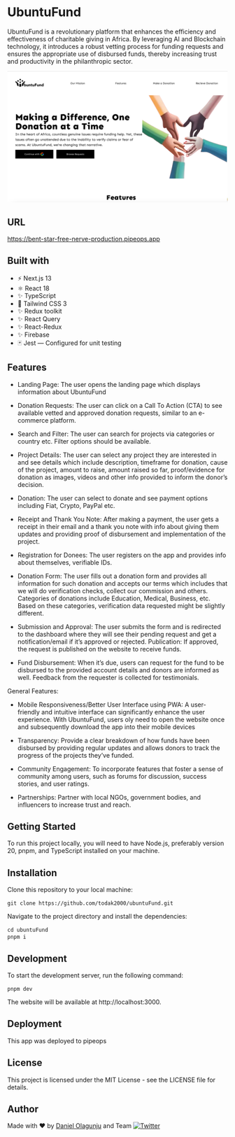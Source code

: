 # UbuntuFund

UbuntuFund is a revolutionary platform that enhances the efficiency and effectiveness of charitable giving in Africa. By leveraging AI and Blockchain technology, it introduces a robust vetting process for funding requests and ensures the appropriate use of disbursed funds, thereby increasing trust and productivity in the philanthropic sector.

<img src="public/ubuntuFund.png" alt="Image dashlytics" width="600px" height="auto"/>

## URL

https://bent-star-free-nerve-production.pipeops.app

## Built with

- ⚡️ Next.js 13
- ⚛️ React 18
- ✨ TypeScript
- 💨 Tailwind CSS 3
- ✨ Redux toolkit
- ✨ React Query
- ✨ React-Redux
- ✨ Firebase
- 🃏 Jest — Configured for unit testing

## Features

- Landing Page: The user opens the landing page which displays information about UbuntuFund

- Donation Requests: The user can click on a Call To Action (CTA) to see available vetted and approved donation requests, similar to an e-commerce platform.

- Search and Filter: The user can search for projects via categories or country etc. Filter options should be available.

- Project Details: The user can select any project they are interested in and see details which include description, timeframe for donation, cause of the project, amount to raise, amount raised so far, proof/evidence for donation as images, videos and other info provided to inform the donor’s decision.

- Donation: The user can select to donate and see payment options including Fiat, Crypto, PayPal etc.

- Receipt and Thank You Note: After making a payment, the user gets a receipt in their email and a thank you note with info about giving them updates and providing proof of disbursement and implementation of the project.

- Registration for Donees: The user registers on the app and provides info about themselves, verifiable IDs.

- Donation Form: The user fills out a donation form and provides all information for such donation and accepts our terms which includes that we will do verification checks, collect our commission and others. Categories of donations include Education, Medical, Business, etc. Based on these categories, verification data requested might be slightly different.

- Submission and Approval: The user submits the form and is redirected to the dashboard where they will see their pending request and get a notification/email if it’s approved or rejected.
  Publication: If approved, the request is published on the website to receive funds.

- Fund Disbursement: When it’s due, users can request for the fund to be disbursed to the provided account details and donors are informed as well. Feedback from the requester is collected for testimonials.

General Features:

- Mobile Responsiveness/Better User Interface using PWA: A user-friendly and intuitive interface can significantly enhance the user experience. With UbuntuFund, users oly need to open the website once and subsequently download the app into their mobile devices

- Transparency: Provide a clear breakdown of how funds have been disbursed by providing regular updates and allows donors to track the progress of the projects they’ve funded.

- Community Engagement: To incorporate features that foster a sense of community among users, such as forums for discussion, success stories, and user ratings.

- Partnerships: Partner with local NGOs, government bodies, and influencers to increase trust and reach.

## Getting Started

To run this project locally, you will need to have Node.js, preferably version 20, pnpm, and TypeScript installed on your machine.

## Installation

Clone this repository to your local machine:

```
git clone https://github.com/todak2000/ubuntuFund.git

```

Navigate to the project directory and install the dependencies:

```
cd ubuntuFund
pnpm i
```

## Development

To start the development server, run the following command:

```
pnpm dev
```

The website will be available at http://localhost:3000.

## Deployment

This app was deployed to pipeops

## License

This project is licensed under the MIT License - see the LICENSE file for details.

## Author

Made with ♥ by [Daniel Olagunju](https://github.com/todak2000) and Team [![Twitter](https://img.shields.io/twitter/url/https/twitter.com/cloudposse.svg?style=social&label=Follow%20%40todak)](https://twitter.com/todak)

